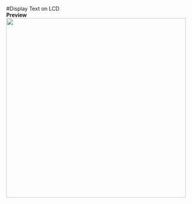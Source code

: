 #Display Text on LCD
<br/><strong>Preview</strong><br/>
<img src="http://cdn.unydevelopernetwork.com/github/arduino-lcd/photo6165637158312978467.jpg" width="480">
